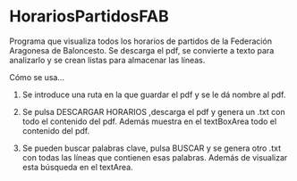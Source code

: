 # HorariosPartidosFAB

Programa que visualiza todos los horarios de partidos de la Federación Aragonesa de Baloncesto.
Se descarga el pdf, se convierte a texto para analizarlo y se crean listas para almacenar las líneas.

Cómo se usa...
1. Se introduce una ruta en la que guardar el pdf y se le dá nombre al pdf. 


2. Se pulsa DESCARGAR HORARIOS ,descarga el pdf y genera un .txt con todo el contenido del pdf.
   Además muestra en el textBoxArea todo el contenido del pdf.
   
   
3. Se pueden buscar palabras clave, pulsa BUSCAR y se genera otro .txt con todas las líneas que contienen esas palabras. Además de visualizar esta búsqueda en el textArea.
